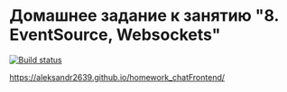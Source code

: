 #  Домашнее задание к занятию "8. EventSource, Websockets"

[![Build status](https://ci.appveyor.com/api/projects/status/06yp21ucrhg3sl2k?svg=true)](https://ci.appveyor.com/project/aleksandr2639/homework-chatfrontend)

https://aleksandr2639.github.io/homework_chatFrontend/
